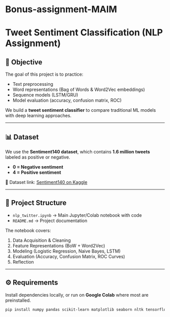 # Bonus-assignment-MAIM
# Tweet Sentiment Classification (NLP Assignment)

## 📌 Objective
The goal of this project is to practice:
- Text preprocessing  
- Word representations (Bag of Words & Word2Vec embeddings)  
- Sequence models (LSTM/GRU)  
- Model evaluation (accuracy, confusion matrix, ROC)  

We build a **tweet sentiment classifier** to compare traditional ML models with deep learning approaches.

---

## 📊 Dataset
We use the **Sentiment140 dataset**, which contains **1.6 million tweets** labeled as positive or negative.  

- **0 = Negative sentiment**  
- **4 = Positive sentiment**  

🔗 Dataset link: [Sentiment140 on Kaggle](https://www.kaggle.com/datasets/kazanova/sentiment140)

---

## 📂 Project Structure
- `nlp_twitter.ipynb` → Main Jupyter/Colab notebook with code  
- `README.md` → Project documentation  

The notebook covers:
1. Data Acquisition & Cleaning  
2. Feature Representations (BoW + Word2Vec)  
3. Modeling (Logistic Regression, Naive Bayes, LSTM)  
4. Evaluation (Accuracy, Confusion Matrix, ROC Curves)  
5. Reflection  

---

## ⚙️ Requirements
Install dependencies locally, or run on **Google Colab** where most are preinstalled.

```bash
pip install numpy pandas scikit-learn matplotlib seaborn nltk tensorflow
